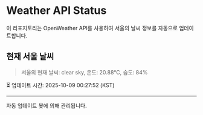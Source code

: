 
# Weather API Status

이 리포지토리는 OpenWeather API를 사용하여 서울의 날씨 정보를 자동으로 업데이트합니다.

## 현재 서울 날씨
> 서울의 현재 날씨: clear sky, 온도: 20.88°C, 습도: 84%

⏳ 업데이트 시간: 2025-10-09 00:27:52 (KST)

---
자동 업데이트 봇에 의해 관리됩니다.
